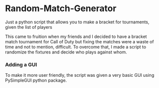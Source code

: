 # Random-Match-Generator
Just a python script that allows you to make a bracket for tournaments, given the list of players

This came to fruition when my friends and I decided to have a bracket match tournament for Call of Duty but fixing the matches were a waste of time and not to mention, difficult. To overcome that, I made a script to randomize the fixtures and decide who plays against whom.

### Adding a GUI
To make it more user friendly, the script was given a very basic GUI using PySimpleGUI python package.
